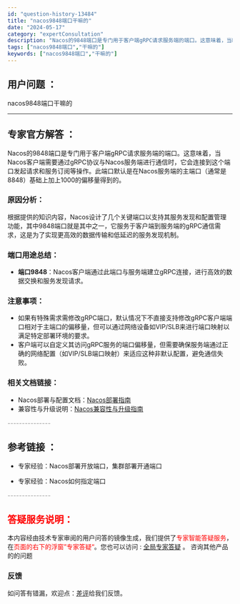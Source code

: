 ```yaml
---
id: "question-history-13484"
title: "nacos9848端口干嘛的"
date: "2024-05-17"
category: "expertConsultation"
description: "Nacos的9848端口是专门用于客户端gRPC请求服务端的端口。这意味着，当Nacos客户端需要通过gRPC协议与Nacos服务端进行通信时，它会连接到这个端口发起请求和服务订阅等操作。此端口默认是在Nacos服务端的主端口（通常是8848）基础上加上1000的偏移量得到的。### 原因分析：根据"
tags: ["nacos9848端口","干嘛的"]
keywords: ["nacos9848端口","干嘛的"]
---
```


## 用户问题 ： 
 nacos9848端口干嘛的  

---------------
## 专家官方解答 ：

Nacos的9848端口是专门用于客户端gRPC请求服务端的端口。这意味着，当Nacos客户端需要通过gRPC协议与Nacos服务端进行通信时，它会连接到这个端口发起请求和服务订阅等操作。此端口默认是在Nacos服务端的主端口（通常是8848）基础上加上1000的偏移量得到的。

### 原因分析：
根据提供的知识内容，Nacos设计了几个关键端口以支持其服务发现和配置管理功能，其中9848端口就是其中之一，它服务于客户端到服务端的gRPC通信需求，这是为了实现更高效的数据传输和低延迟的服务发现机制。

### 端口用途总结：
- **端口9848**：Nacos客户端通过此端口与服务端建立gRPC连接，进行高效的数据交换和服务发现请求。

### 注意事项：
- 如果有特殊需求需修改gRPC端口，默认情况下不直接支持修改gRPC客户端端口相对于主端口的偏移量，但可以通过网络设备如VIP/SLB来进行端口映射以满足特定部署环境的要求。
- 客户端可以自定义其访问gRPC服务的端口偏移量，但需要确保服务端通过正确的网络配置（如VIP/SLB端口映射）来适应这种非默认配置，避免通信失败。

### 相关文档链接：
- Nacos部署与配置文档：[Nacos部署指南](https://nacos.io/docs/latest/guide/admin/cluster-mode-quick-start/)
- 兼容性与升级说明：[Nacos兼容性与升级指南](https://nacos.io/docs/latest/upgrading/200-compatibility/)


<font color="#949494">---------------</font> 


## 参考链接 ：

* 专家经验：Nacos部署开放端口，集群部署开通端口 
 
 * 专家经验：Nacos如何指定端口 


 <font color="#949494">---------------</font> 
 


## <font color="#FF0000">答疑服务说明：</font> 

本内容经由技术专家审阅的用户问答的镜像生成，我们提供了<font color="#FF0000">专家智能答疑服务</font>，在<font color="#FF0000">页面的右下的浮窗”专家答疑“</font>。您也可以访问 : [全局专家答疑](https://answer.opensource.alibaba.com/docs/intro) 。 咨询其他产品的的问题

### 反馈
如问答有错漏，欢迎点：[差评](https://ai.nacos.io/user/feedbackByEnhancerGradePOJOID?enhancerGradePOJOId=13909)给我们反馈。
